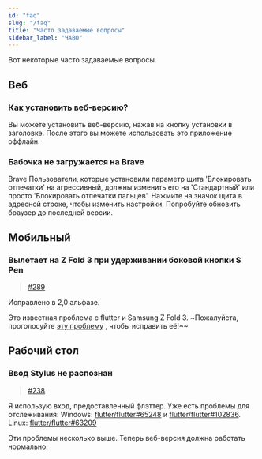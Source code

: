 ```yaml
---
id: "faq"
slug: "/faq"
title: "Часто задаваемые вопросы"
sidebar_label: "ЧАВО"
---
```


Вот некоторые часто задаваемые вопросы.

## Веб

### Как установить веб-версию?

Вы можете установить веб-версию, нажав на кнопку установки в заголовке. После этого вы можете использовать это приложение оффлайн.

### Бабочка не загружается на Brave

Brave Пользователи, которые установили параметр щита 'Блокировать отпечатки' на агрессивный, должны изменить его на 'Стандартный' или просто 'Блокировать отпечатки пальцев'. Нажмите на значок щита в адресной строке, чтобы изменить настройки. Попробуйте обновить браузер до последней версии.

## Мобильный

### Вылетает на Z Fold 3 при удерживании боковой кнопки S Pen

> [#289](https://github.com/LinwoodDev/Butterfly/issues/289)

Исправлено в 2,0 альфазе.

~~Это известная проблема с flutter и Samsung Z Fold 3.~~ ~Пожалуйста, проголосуйте [эту проблему](https://github.com/flutter/flutter/issues/111068) , чтобы исправить её!~~

## Рабочий стол

### Ввод Stylus не распознан

> [#238](https://github.com/LinwoodDev/Butterfly/issues/238)

Я использую вход, предоставленный флэттер. Уже есть проблемы для отслеживания: Windows: [flutter/flutter#65248](https://github.com/flutter/flutter/issues/65248) и [flutter/flutter#102836](https://github.com/flutter/flutter/issues/102836). Linux: [flutter/flutter#63209](https://github.com/flutter/flutter/issues/63209)

Эти проблемы несколько выше. Теперь веб-версия должна работать нормально.
